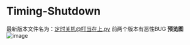 # Timing-Shutdown
最新版本文件名为：定时关机@叮当在上.py
前两个版本有恶性BUG
**预览图**
![image](https://github.com/Ding-D-Z-S/Timing-Shutdown/assets/109493302/3394b97b-7609-48ba-8429-2ba21f49effb)
